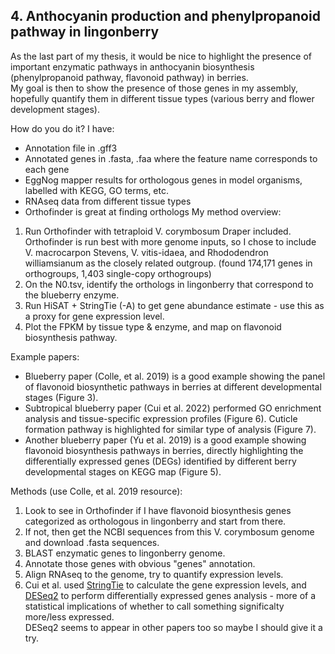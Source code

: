 ## 4. Anthocyanin production and phenylpropanoid pathway in lingonberry
As the last part of my thesis, it would be nice to highlight the presence of important enzymatic pathways in anthocyanin biosynthesis (phenylpropanoid pathway, flavonoid pathway) in berries. \
My goal is then to show the presence of those genes in my assembly, hopefully quantify them in different tissue types (various berry and flower development stages).

How do you do it? 
I have: 
- Annotation file in .gff3 
- Annotated genes in .fasta, .faa where the feature name corresponds to each gene
- EggNog mapper results for orthologous genes in model organisms, labelled with KEGG, GO terms, etc. 
- RNAseq data from different tissue types
- Orthofinder is great at finding orthologs
My method overview: 
1. Run Orthofinder with tetraploid V. corymbosum Draper included. Orthofinder is run best with more genome inputs, so I chose to include V. macrocarpon Stevens, V. vitis-idaea, and Rhododendron williamsianum as the closely related outgroup. (found 174,171 genes in orthogroups, 1,403 single-copy orthogroups)
2. On the N0.tsv, identify the orthologs in lingonberry that correspond to the blueberry enzyme. 
3. Run HiSAT + StringTie (-A) to get gene abundance estimate - use this as a proxy for gene expression level. 
4. Plot the FPKM by tissue type & enzyme, and map on flavonoid biosynthesis pathway. 


Example papers: 
- Blueberry paper (Colle, et al. 2019) is a good example showing the panel of flavonoid biosynthetic pathways in berries at different developmental stages (Figure 3). 
- Subtropical blueberry paper (Cui et al. 2022) performed GO enrichment analysis and tissue-specific expression profiles (Figure 6). Cuticle formation pathway is highlighted for similar type of analysis (Figure 7). 
- Another blueberry paper (Yu et al. 2019) is a good example showing flavonoid biosynthesis pathways in berries, directly highlighting the differentially expressed genes (DEGs) identified by different berry developmental stages on KEGG map (Figure 5).

Methods (use Colle, et al. 2019 resource): 
1. Look to see in Orthofinder if I have flavonoid biosynthesis genes categorized as orthologous in lingonberry and start from there. 
2. If not, then get the NCBI sequences from this V. corymbosum genome and download .fasta sequences. 
3. BLAST enzymatic genes to lingonberry genome. 
4. Annotate those genes with obvious "genes" annotation. 
5. Align RNAseq to the genome, try to quantify expression levels. 
6. Cui et al. used [StringTie](https://ccb.jhu.edu/software/stringtie/) to calculate the gene expression levels, and [DESeq2](http://bioconductor.org/packages/devel/bioc/vignettes/DESeq2/inst/doc/DESeq2.html) to perform differentially expressed genes analysis - more of a statistical implications of whether to call something significalty more/less expressed. \
DESeq2 seems to appear in other papers too so maybe I should give it a try. 


